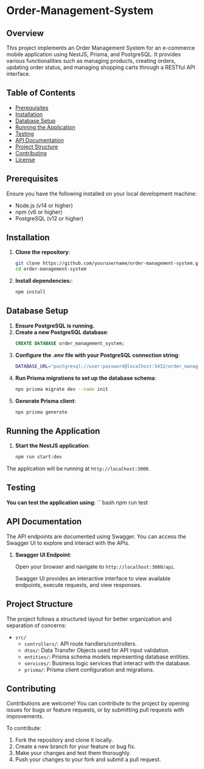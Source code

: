 # Order-Management-System

## Overview

This project implements an Order Management System for an e-commerce mobile application using NestJS, Prisma, and PostgreSQL. It provides various functionalities such as managing products, creating orders, updating order status, and managing shopping carts through a RESTful API interface.

## Table of Contents

- [Prerequisites](#prerequisites)
- [Installation](#installation)
- [Database Setup](#database-setup)
- [Running the Application](#running-the-application)
- [Testing](#Testing)
- [API Documentation](#api-documentation)
- [Project Structure](#project-structure)
- [Contributing](#contributing)
- [License](#license)

## Prerequisites

Ensure you have the following installed on your local development machine:

- Node.js (v14 or higher)
- npm (v6 or higher)
- PostgreSQL (v12 or higher)


## Installation

1. **Clone the repository**:

   ```bash
   git clone https://github.com/yourusername/order-management-system.git
   cd order-management-system

2. **Install dependencies:**:
    ```bash
    npm install
## Database Setup

1. **Ensure PostgreSQL is running.**
2. **Create a new PostgreSQL database**:
    ```sql
    CREATE DATABASE order_management_system;

3. **Configure the .env file with your PostgreSQL connection string**:
    ```bash
    DATABASE_URL="postgresql://user:password@localhost:5432/order_management_system"

4. **Run Prisma migrations to set up the database schema**:
    ```bash
    npx prisma migrate dev --name init

5. **Generate Prisma client**:
    ```bash
    npx prisma generate
## Running the Application
1. **Start the NestJS application**:
    ```bash
    npm run start:dev

The application will be running at `http://localhost:3000`.
## Testing
**You can test the application using**:
    ```bash
    npm run test
## API Documentation

The API endpoints are documented using Swagger. You can access the Swagger UI to explore and interact with the APIs.

1. **Swagger UI Endpoint**:

   Open your browser and navigate to `http://localhost:3000/api`.

   Swagger UI provides an interactive interface to view available endpoints, execute requests, and view responses.

## Project Structure

The project follows a structured layout for better organization and separation of concerns:

- `src/`
  - `controllers/`: API route handlers/controllers.
  - `dtos/`: Data Transfer Objects used for API input validation.
  - `entities/`: Prisma schema models representing database entities.
  - `services/`: Business logic services that interact with the database.
  - `prisma/`: Prisma client configuration and migrations.

## Contributing

Contributions are welcome! You can contribute to the project by opening issues for bugs or feature requests, or by submitting pull requests with improvements.

To contribute:

1. Fork the repository and clone it locally.
2. Create a new branch for your feature or bug fix.
3. Make your changes and test them thoroughly.
4. Push your changes to your fork and submit a pull request.
